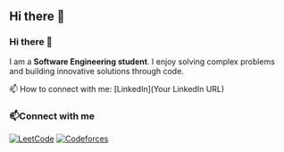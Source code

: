 ## Hi there 👋

<!--
**EbaAdisu/EbaAdisu** is a ✨ _special_ ✨ repository because its `README.md` (this file) appears on your GitHub profile.

Here are some ideas to get you started:

- 🔭 I’m currently working on ...
- 🌱 I’m currently learning ...
- 👯 I’m looking to collaborate on ...
- 🤔 I’m looking for help with ...
- 💬 Ask me about ...
- 📫 How to reach me: ...
- 😄 Pronouns: ...
- ⚡ Fun fact: ...
-->
### Hi there 👋

I am a **Software Engineering student**. I enjoy solving complex problems and building innovative solutions through code.


📫 How to connect with me: [LinkedIn](Your LinkedIn URL)  


### 📫Connect with me
[![LeetCode](https://upload.wikimedia.org/wikipedia/en/6/62/LeetCode_logo.png)](https://leetcode.com/YourLeetCodeUsername) 
[![Codeforces](https://codeforces.org/s/58820/images/codeforces-logo.svg)](https://codeforces.com/profile/YourCodeforcesUsername)

